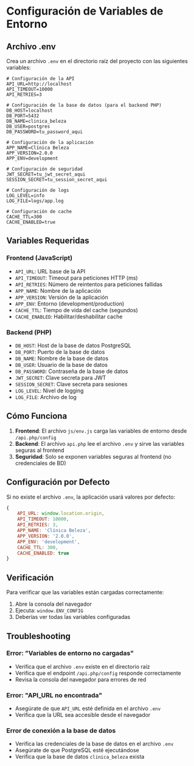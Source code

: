 # Configuración de Variables de Entorno

## Archivo .env

Crea un archivo `.env` en el directorio raíz del proyecto con las siguientes variables:

```env
# Configuración de la API
API_URL=http://localhost
API_TIMEOUT=10000
API_RETRIES=3

# Configuración de la base de datos (para el backend PHP)
DB_HOST=localhost
DB_PORT=5432
DB_NAME=clinica_beleza
DB_USER=postgres
DB_PASSWORD=tu_password_aqui

# Configuración de la aplicación
APP_NAME=Clínica Beleza
APP_VERSION=2.0.0
APP_ENV=development

# Configuración de seguridad
JWT_SECRET=tu_jwt_secret_aqui
SESSION_SECRET=tu_session_secret_aqui

# Configuración de logs
LOG_LEVEL=info
LOG_FILE=logs/app.log

# Configuración de cache
CACHE_TTL=300
CACHE_ENABLED=true
```

## Variables Requeridas

### Frontend (JavaScript)
- `API_URL`: URL base de la API
- `API_TIMEOUT`: Timeout para peticiones HTTP (ms)
- `API_RETRIES`: Número de reintentos para peticiones fallidas
- `APP_NAME`: Nombre de la aplicación
- `APP_VERSION`: Versión de la aplicación
- `APP_ENV`: Entorno (development/production)
- `CACHE_TTL`: Tiempo de vida del cache (segundos)
- `CACHE_ENABLED`: Habilitar/deshabilitar cache

### Backend (PHP)
- `DB_HOST`: Host de la base de datos PostgreSQL
- `DB_PORT`: Puerto de la base de datos
- `DB_NAME`: Nombre de la base de datos
- `DB_USER`: Usuario de la base de datos
- `DB_PASSWORD`: Contraseña de la base de datos
- `JWT_SECRET`: Clave secreta para JWT
- `SESSION_SECRET`: Clave secreta para sesiones
- `LOG_LEVEL`: Nivel de logging
- `LOG_FILE`: Archivo de log

## Cómo Funciona

1. **Frontend**: El archivo `js/env.js` carga las variables de entorno desde `/api.php/config`
2. **Backend**: El archivo `api.php` lee el archivo `.env` y sirve las variables seguras al frontend
3. **Seguridad**: Solo se exponen variables seguras al frontend (no credenciales de BD)

## Configuración por Defecto

Si no existe el archivo `.env`, la aplicación usará valores por defecto:

```javascript
{
    API_URL: window.location.origin,
    API_TIMEOUT: 10000,
    API_RETRIES: 3,
    APP_NAME: 'Clínica Beleza',
    APP_VERSION: '2.0.0',
    APP_ENV: 'development',
    CACHE_TTL: 300,
    CACHE_ENABLED: true
}
```

## Verificación

Para verificar que las variables están cargadas correctamente:

1. Abre la consola del navegador
2. Ejecuta: `window.ENV_CONFIG`
3. Deberías ver todas las variables configuradas

## Troubleshooting

### Error: "Variables de entorno no cargadas"
- Verifica que el archivo `.env` existe en el directorio raíz
- Verifica que el endpoint `/api.php/config` responde correctamente
- Revisa la consola del navegador para errores de red

### Error: "API_URL no encontrada"
- Asegúrate de que `API_URL` esté definida en el archivo `.env`
- Verifica que la URL sea accesible desde el navegador

### Error de conexión a la base de datos
- Verifica las credenciales de la base de datos en el archivo `.env`
- Asegúrate de que PostgreSQL esté ejecutándose
- Verifica que la base de datos `clinica_beleza` exista
